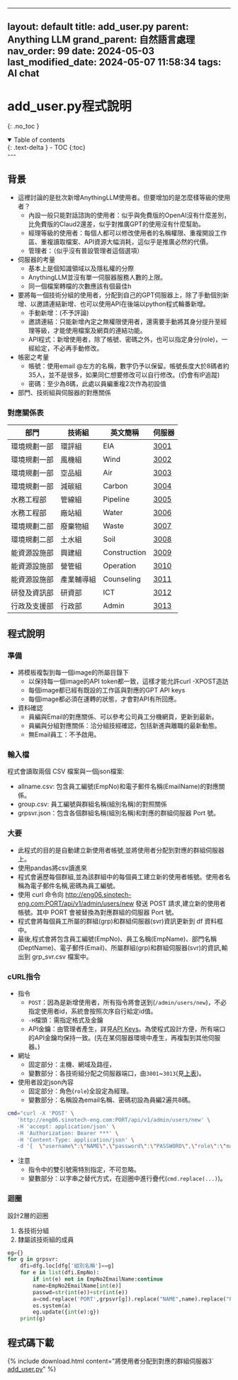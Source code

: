  ---

layout: default
title: add_user.py
parent: Anything LLM
grand_parent: 自然語言處理
nav_order: 99
date: 2024-05-03
last_modified_date: 2024-05-07 11:58:34
tags: AI chat
---

# add_user.py程式說明
{: .no_toc }

<details open markdown="block">
  <summary>
    Table of contents
  </summary>
  {: .text-delta }
- TOC
{:toc}
</details>
---

## 背景

- 這裡討論的是批次新增AnythingLLM使用者。但要增加的是怎麼樣等級的使用者？
  - 內設一般只能對話諮詢的使用者：似乎與免費版的OpenAI沒有什麼差別，比免費版的Claud2還差，似乎對推廣GPT的使用沒有什麼幫助。
  - 經理等級的使用者：每個人都可以修改使用者的名稱權限、重複開設工作區、重複讀取檔案、API資源大幅消耗，這似乎是推廣必然的代價。
  - 管理者：（似乎沒有普設管理者這個選項）
- 伺服器的考量
  - 基本上是個知識領域以及隱私權的分際
  - AnythingLLM並沒有單一伺服器服務人數的上限。
  - 同一個檔案轉檔的次數應該有個最佳h
- 要將每一個技術分組的使用者，分配到自己的GPT伺服器上，除了手動個別新增、以邀請連結新增、也可以使用API在後端以python程式輪番新增。
  - 手動新增：(不予評論)
  - 邀請連結：只能新增內定之無權限使用者，還需要手動將其身分提升至經理等級，才能使用檔案及網頁的連結功能。
  - API程式：新增使用者，除了帳號、密碼之外，也可以指定身分(role)，一經給定，不必再手動修改。
- 帳密之考量
  - 帳號：使用email @左方的名稱，數字仍予以保留。帳號長度大於8碼者約35人，並不是很多，如果同仁想要修改可以自行修改。(仍會有IP追蹤)
  - 密碼：至少為8碼，此處以員編重複2次作為初設值
- 部門、技術組與伺服器的對應關係

### 對應關係表

|部門|技術組|英文簡稱|伺服器
-|-|-|-
環境規劃一部|環評組|EIA|[3001](http://eng06.sinotech-eng.com:3001)
環境規劃一部|風機組|Wind|[3002](http://eng06.sinotech-eng.com:3002)
環境規劃一部|空品組|Air|[3003](http://eng06.sinotech-eng.com:3003)
環境規劃一部|減碳組|Carbon|[3004](http://eng06.sinotech-eng.com:3004)
水務工程部|管線組|Pipeline|[3005](http://eng06.sinotech-eng.com:3005)
水務工程部|廠站組|Water|[3006](http://eng06.sinotech-eng.com:3006)
環境規劃二部|廢棄物組|Waste|[3007](http://eng06.sinotech-eng.com:3007)
環境規劃二部|土水組|Soil|[3008](http://eng06.sinotech-eng.com:3008)
能資源設施部|興建組|Construction|[3009](http://eng06.sinotech-eng.com:3009)
能資源設施部|營管組|Operation|[3010](http://eng06.sinotech-eng.com:3010)
能資源設施部|產業輔導組|Counseling|[3011](http://eng06.sinotech-eng.com:3011)
研發及資訊部|研資部|ICT|[3012](http://eng06.sinotech-eng.com:3012)
行政及支援部|行政部|Admin|[3013](http://eng06.sinotech-eng.com:3013)

## 程式說明

### 準備

- 將模板複製到每一個image的所屬目錄下
  - 以保持每一個image的API token都一致，這樣才能允許curl -XPOST造訪
  - 每個image都已經有既設的工作區與對應的GPT API keys
  - 每個image都必須在運轉的狀態，才會對API有所回應。
- 資料確認
  - 員編與Email的對應關係、可以參考公司員工分機網頁，更新到最新。
  - 員編與分組對應關係：洽分組技經確認，包括新進與離職的最新動態。
  - 無Email員工：不予啟用。

### 輸入檔

程式會讀取兩個 CSV 檔案與一個json檔案:

- allname.csv: 包含員工編號(EmpNo)和電子郵件名稱(EmailName)的對應關係。
- group.csv: 員工編號與群組名稱(組別名稱)的對照關係
- grpsvr.json：包含各個群組名稱(組別名稱)和對應的群組伺服器 Port 號。

### 大要

- 此程式的目的是自動建立新使用者帳號,並將使用者分配到對應的群組伺服器上。
- 使用pandas將csv讀進來
- 程式會遍歷每個群組,並為該群組中的每個員工建立新的使用者帳號。使用者名稱為電子郵件名稱,密碼為員工編號。
- 使用 curl 命令向 http://eng06.sinotech-eng.com:PORT/api/v1/admin/users/new 發送 POST 請求,建立新的使用者帳號。其中 PORT 會被替換為對應群組的伺服器 Port 號。
- 程式會將每個員工所屬的群組(grp)和群組伺服器(svr)資訊更新到 df 資料框中。
- 最後,程式會將包含員工編號(EmpNo)、員工名稱(EmpName)、部門名稱(DeptName)、電子郵件(Email)、所屬群組(grp)和群組伺服器(svr)的資訊,輸出到 grp_svr.csv 檔案中。

### cURL指令

- 指令
  - `POST`：因為是新增使用者，所有指令將會送到(`/admin/users/new`)，不必指定使用者id，系統會按照次序自行給定id值。
  - `-H`檔頭：需指定格式及金鑰
  - API金鑰：由管理者產生，詳見[API Keys](./AnyChat_adm.md#api-keys)。為使程式設計方便，所有端口的API金鑰均保持一致。(先在某伺服器環境中產生，再複製到其他伺服器。)
- 網址
  - 固定部分：主機、網域及路徑，
  - 變數部分：各技術組分配之伺服器端口，由`3001`~`3013`(見[上表](#對應關係表))。
- 使用者設定json內容
  - 固定部分：角色(`role`)全設定為經理。
  - 變數部分：名稱設為email名稱、密碼初設為員編2遍共8碼。
  
```bash
cmd="curl -X 'POST' \
   'http://eng06.sinotech-eng.com:PORT/api/v1/admin/users/new' \
   -H 'accept: application/json' \
   -H 'Authorization: Bearer ***' \
   -H 'Content-Type: application/json' \
   -d '{  \"username\":\"NAME\",\"password\":\"PASSWORD\",\"role\":\"manager\" }'"
```

- 注意
  - 指令中的雙引號需特別指定，不可忽略。
  - 變數部分：以字串之替代方式，在迴圈中進行疊代(`cmd.replace(...)`)。

### 迴圈

設計2層的迴圈
1. 各技術分組
2. 隸屬該技術組的成員

```python
eg={}
for g in grpsvr:
    dfi=dfg.loc[dfg['組別名稱']==g]
    for e in list(dfi.EmpNo):
        if int(e) not in EmpNo2EmailName:continue
        name=EmpNo2EmailName[int(e)]
        passwd=str(int(e))+str(int(e))
        a=cmd.replace('PORT',grpsvr[g]).replace("NAME",name).replace("PASSWORD",passwd)
        os.system(a)
        eg.update({int(e):g})
    print(g)
```

## 程式碼下載

{% include download.html content="將使用者分配到對應的群組伺服器3` [add_user.py](./add_user.py)" %}